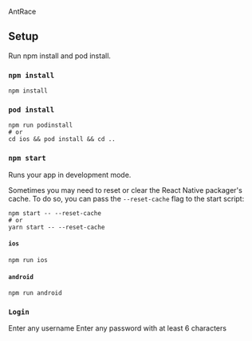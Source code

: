 AntRace

## Setup

Run npm install and pod install.

### `npm install`
```
npm install

```

### `pod install`
```
npm run podinstall
# or
cd ios && pod install && cd ..

```

### `npm start`

Runs your app in development mode.

Sometimes you may need to reset or clear the React Native packager's cache. To do so, you can pass the `--reset-cache` flag to the start script:

```
npm start -- --reset-cache
# or
yarn start -- --reset-cache
```

#### `ios`

```
npm run ios
```

#### `android`

```
npm run android
```

### `Login`
Enter any username
Enter any password with at least 6 characters
